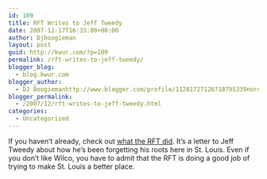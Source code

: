```yaml
---
id: 109
title: RFT Writes to Jeff Tweedy
date: 2007-12-17T16:33:00+00:00
author: Djboogieman
layout: post
guid: http://kwur.com/?p=109
permalink: /rft-writes-to-jeff-tweedy/
blogger_blog:
  - blog.kwur.com
blogger_author:
  - DJ Boogiemanhttp://www.blogger.com/profile/11281727126718795339noreply@blogger.com
blogger_permalink:
  - /2007/12/rft-writes-to-jeff-tweedy.html
categories:
  - Uncategorized
---
```

<div class="pf-content">
  <p>
    If you haven’t already, check out <a href="http://blogs.riverfronttimes.com/atoz/2007/12/an_open_letter_to_wilcos_jeff.php">what the RFT did</a>. It’s a letter to Jeff Tweedy about how he’s been forgetting his roots here in St. Louis. Even if you don’t like Wilco, you have to admit that the RFT is doing a good job of trying to make St. Louis a better place.
  </p>
</div>